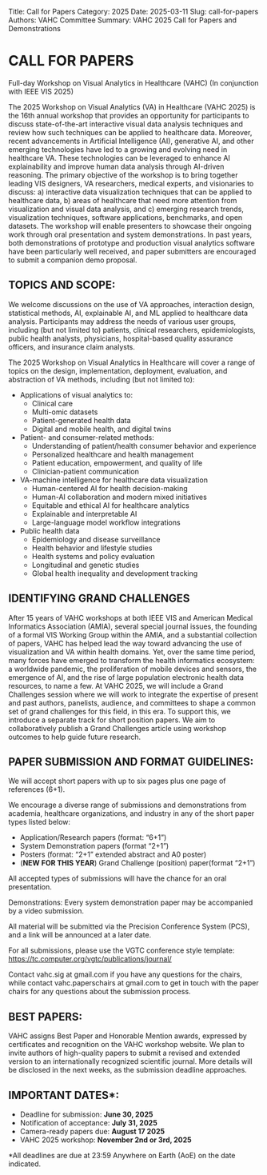 Title: Call for Papers
Category: 2025
Date: 2025-03-11
Slug: call-for-papers
Authors: VAHC Committee
Summary: VAHC 2025 Call for Papers and Demonstrations


CALL FOR PAPERS
============================================

Full-day Workshop on Visual Analytics in Healthcare (VAHC)
(In conjunction with IEEE VIS 2025)

The 2025 Workshop on Visual Analytics (VA) in Healthcare (VAHC 2025) is the 16th annual workshop that provides an opportunity for participants to discuss state-of-the-art interactive visual data analysis techniques and review how such techniques can be applied to healthcare data. Moreover, recent advancements in Artificial Intelligence (AI), generative AI, and other emerging technologies have led to a growing and evolving need in healthcare VA. These technologies can be leveraged to enhance AI explainability and improve human data analysis through AI-driven reasoning. The primary objective of the workshop is to bring together leading VIS designers, VA researchers, medical experts, and visionaries to discuss: a) interactive data visualization techniques that can be applied to healthcare data, b) areas of healthcare that need more attention from visualization and visual data analysis, and c) emerging research trends, visualization techniques, software applications, benchmarks, and open datasets. The workshop will enable presenters to showcase their ongoing work through oral presentation and system demonstrations. In past years, both demonstrations of prototype and production visual analytics software have been particularly well received, and paper submitters are encouraged to submit a companion demo proposal.

TOPICS AND SCOPE:
------------------
We welcome discussions on the use of VA approaches, interaction design, statistical methods, AI, explainable AI, and ML applied to healthcare data analysis. Participants may address the needs of various user groups, including (but not limited to) patients, clinical researchers, epidemiologists, public health analysts, physicians, hospital-based quality assurance officers, and insurance claim analysts.

The 2025 Workshop on Visual Analytics in Healthcare will cover a range of topics on the design, implementation, deployment, evaluation, and abstraction of VA methods, including (but not limited to):

- Applications of visual analytics to:
    - Clinical care
    - Multi-omic datasets
    - Patient-generated health data
    - Digital and mobile health, and digital twins
- Patient- and consumer-related methods:
    - Understanding of patient/health consumer behavior and experience
    - Personalized healthcare and health management
    - Patient education, empowerment, and quality of life
    - Clinician-patient communication
- VA-machine intelligence for healthcare data visualization
    - Human-centered AI for health decision-making
    - Human-AI collaboration and modern mixed initiatives
    - Equitable and ethical AI for healthcare analytics
    - Explainable and interpretable AI
    - Large-language model workflow integrations
- Public health data
    - Epidemiology and disease surveillance
    - Health behavior and lifestyle studies
    - Health systems and policy evaluation
    - Longitudinal and genetic studies
    - Global health inequality and development tracking

IDENTIFYING GRAND CHALLENGES
---------------------------------------
After 15 years of VAHC workshops at both IEEE VIS and American Medical Informatics Association (AMIA), several special journal issues, the founding of a formal VIS Working Group within the AMIA, and a substantial collection of  papers, VAHC has helped lead the way toward advancing the use of visualization and VA within health domains. Yet, over the same time period, many forces have emerged to transform the health informatics ecosystem: a worldwide pandemic, the proliferation of mobile devices and sensors, the emergence of AI, and the rise of large population electronic health data resources, to name a few. At VAHC 2025, we will include a Grand Challenges session where we will work to integrate the expertise of present and past authors, panelists, audience, and committees to shape a common set of grand challenges for this field, in this era. To support this, we introduce a separate track for short position papers. We aim to collaboratively publish a Grand Challenges article using workshop outcomes to help guide future research.

PAPER SUBMISSION AND FORMAT GUIDELINES:
---------------------------------------

We will accept short papers with up to six pages plus one page of references (6+1). 

We encourage a diverse range of submissions and demonstrations from academia, healthcare organizations, and industry in any of the short paper types listed below: 
- Application/Research papers (format: “6+1”)
- System Demonstration papers (format “2+1”)
- Posters (format: “2+1” extended abstract and A0 poster) 
- (**NEW FOR THIS YEAR**) Grand Challenge (position) paper(format “2+1”)

All accepted types of submissions will have the chance for an oral presentation.

Demonstrations: Every system demonstration paper may be accompanied by a video submission.

All material will be submitted via the Precision Conference System (PCS), and a link will be announced at a later date.

For all submissions, please use the VGTC conference style template: 
https://tc.computer.org/vgtc/publications/journal/ 


Contact vahc.sig at gmail.com if you have any questions for the chairs, while contact vahc.paperschairs at gmail.com to get in touch with the paper chairs for any questions about the submission process.

BEST PAPERS:
----------------
VAHC assigns Best Paper and Honorable Mention awards, expressed by certificates and recognition on the VAHC workshop website. We plan to invite authors of high-quality papers to submit a revised and extended version to an internationally recognized scientific journal. More details will be disclosed in the next weeks, as the submission deadline approaches.


IMPORTANT DATES*:
----------------
- Deadline for submission:		  **June 30, 2025**
- Notification of acceptance:		**July 31, 2025**
- Camera-ready papers due: 		  **August 17 2025**
- VAHC 2025 workshop:		        **November 2nd or 3rd, 2025**

*All deadlines are due at 23:59 Anywhere on Earth (AoE) on the date indicated.
